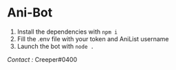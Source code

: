 # Ani-Bot

1. Install the dependencies with `npm i`
2. Fill the .env file with your token and AniList username
3. Launch the bot with `node .`

*Contact :* Creeper#0400